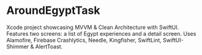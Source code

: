 # AroundEgyptTask
Xcode project showcasing MVVM &amp; Clean Architecture with SwiftUI. Features two screens: a list of Egypt experiences and a detail screen. Uses Alamofire, Firebase Crashlytics, Needle, Kingfisher, SwiftLint, SwiftUI-Shimmer &amp; AlertToast.
